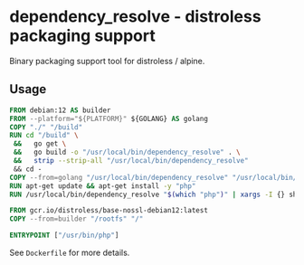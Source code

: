 # dependency_resolve - distroless packaging support

Binary packaging support tool for distroless / alpine.

## Usage

```Dockerfile
FROM debian:12 AS builder
FROM --platform="${PLATFORM}" ${GOLANG} AS golang
COPY "./" "/build"
RUN cd "/build" \
 &&   go get \
 &&   go build -o "/usr/local/bin/dependency_resolve" . \
 &&   strip --strip-all "/usr/local/bin/dependency_resolve"
 && cd -
COPY --from=golang "/usr/local/bin/dependency_resolve" "/usr/local/bin/dependency_resolve"
RUN apt-get update && apt-get install -y "php"
RUN /usr/local/bin/dependency_resolve "$(which "php")" | xargs -I {} sh -c 'mkdir -p /rootfs/$(dirname "{}") && cp -apP "{}" "/rootfs/{}" && (strip --strip-all "/rootfs/{}" || true)'

FROM gcr.io/distroless/base-nossl-debian12:latest
COPY --from=builder "/rootfs" "/"

ENTRYPOINT ["/usr/bin/php"]
```

See `Dockerfile` for more details.
